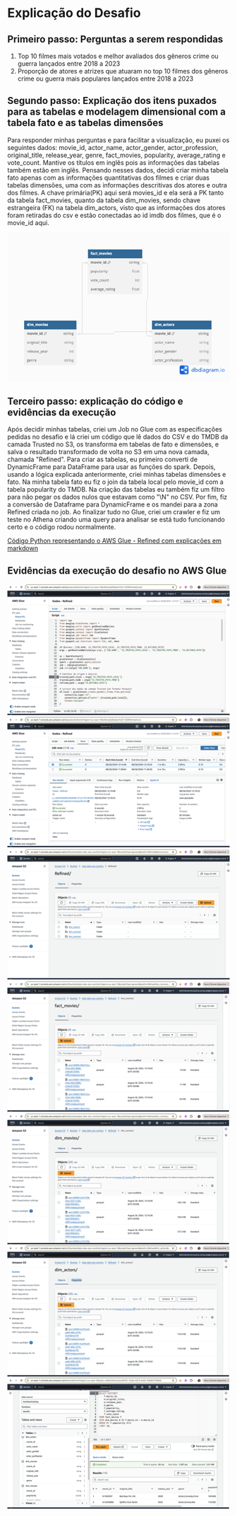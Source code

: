 # Explicação do Desafio 
## Primeiro passo: Perguntas a serem respondidas
1. Top 10 filmes mais votados e melhor avaliados dos gêneros crime ou guerra lançados entre 2018 a 2023 
2. Proporção de atores e atrizes que atuaram no top 10 filmes dos gêneros crime ou guerra mais populares lançados entre 2018 a 2023

## Segundo passo: Explicação dos itens puxados para as tabelas e modelagem dimensional com a tabela fato e as tabelas dimensões
 Para responder minhas perguntas e para facilitar a visualização, eu puxei os seguintes dados: movie_id, actor_name, actor_gender, actor_profession, original_title, release_year, genre, fact_movies, popularity, average_rating e vote_count.
Mantive os títulos em inglês pois as informações das tabelas também estão em inglês. 
Pensando nesses dados, decidi criar minha tabela fato apenas com as informações quantitativas dos filmes e criar duas tabelas dimensões, uma com as informações descritivas dos atores e outra dos filmes.
A chave primária(PK) aqui será movies_id e ela será a PK tanto da tabela fact_movies, quanto da tabela dim_movies, sendo chave estrangeira (FK) na tabela dim_actors, visto que as informações dos atores foram retiradas do csv e estão conectadas ao id imdb dos filmes, que é o movie_id aqui.

![Image](/sprint_09/Desafio/tabelas_dimensionais.png)

## Terceiro passo: explicação do código e evidências da execução
Após decidir minhas tabelas, criei um Job no Glue com as especificações pedidas no desafio e lá criei um código que lê dados do CSV e do TMDB da camada Trusted no S3, os transforma em tabelas de fato e dimensões, e salva o resultado transformado de volta no S3 em uma nova camada, chamada "Refined". 
Para criar as tabelas, eu primeiro converti de DynamicFrame para DataFrame para usar as funções do spark. Depois, usando a lógica explicada anteriormente, criei minhas tabelas dimensões e fato. Na minha tabela fato eu fiz o join da tabela local pelo movie_id com a tabela popularity do TMDB. Na criação das tabelas eu também fiz um filtro para não pegar os dados nulos que estavam como "\\N" no CSV. 
Por fim, fiz a conversão de Dataframe para DynamicFrame e os mandei para a zona Refined criada no job. 
Ao finalizar tudo no Glue, criei um crawler e fiz um teste no Athena criando uma query para analisar se está tudo funcionando certo e o código rodou normalmente.

[Código Python representando o AWS Glue - Refined com explicações em markdown](/sprint_09/Desafio/codigo_glue_refined.py)



## Evidências da execução do desafio no AWS Glue
![Image](/sprint_09/Evidencias/01.png)
![Image](/sprint_09/Evidencias/02.png)
![Image](/sprint_09/Evidencias/03.png)
![Image](/sprint_09/Evidencias/04.png)
![Image](/sprint_09/Evidencias/05.png)
![Image](/sprint_09/Evidencias/06.png)
![Image](/sprint_09/Evidencias/07.png)

